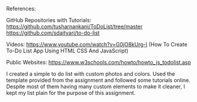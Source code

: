 References:

GitHub Repositories with Tutorials:
https://github.com/tusharnankani/ToDoList/tree/master
https://github.com/sdaityari/to-do-list

Videos:
https://www.youtube.com/watch?v=G0jO8kUrg-I (How To Create To-Do List App Using HTML CSS And JavaScript)

Public Websites:
https://www.w3schools.com/howto/howto_js_todolist.asp


I created a simple to do list with custom photos and colors. Used the template provided from the assignment and followed some tutorials online. Despite most of them having many custom elements to make it cleaner, I kept my list plain for the purpose of this assignment.